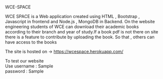 WCE-SPACE

WCE SPACE is a Web application created using HTML , Bootstrap , Javascript in frontend and Node.js , MongoDB in Backend. On the website engineering students of WCE can download their academic books according to their branch and year of study.If a book pdf is not there on site there is a feature to contribute by uploading the book. So that , others can have access to the books

The site is hosted on -> https://wcespace.herokuapp.com/

To test our website                                                 
Use   username : Sample                                                                                                                  
      password : Sample                                                                                                                                            































